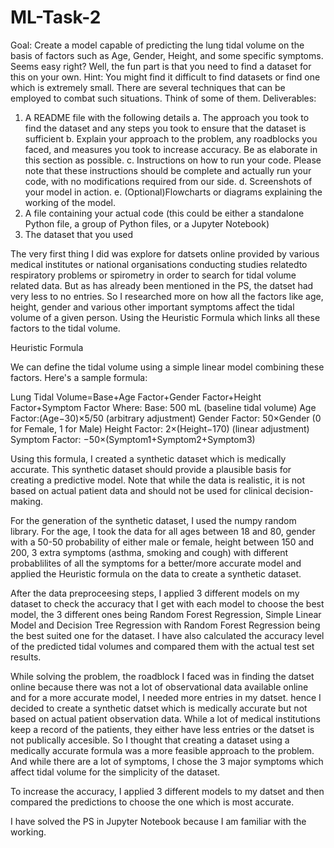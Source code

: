 # ML-Task-2
Goal: Create a model capable of predicting the lung tidal volume on the basis of factors such as Age, Gender, Height, and some specific symptoms. Seems easy right? Well, the
fun part is that you need to find a dataset for this on your own.
Hint: You might find it difficult to find datasets or find one which is extremely small. There are several techniques that can be employed to combat such situations. Think of
some of them.
Deliverables:
1. A README file with the following details
a. The approach you took to find the dataset and any steps you took to ensure that the dataset is sufficient
b. Explain your approach to the problem, any roadblocks you faced, and measures you took to increase accuracy. Be as elaborate in this section as
possible.
c. Instructions on how to run your code. Please note that these instructions should be complete and actually run your code, with no modifications required from our side.
d. Screenshots of your model in action.
e. (Optional)Flowcharts or diagrams explaining the working of the model.
2. A file containing your actual code (this could be either a standalone Python file, a group of Python files, or a Jupyter Notebook)
3. The dataset that you used


The very first thing I did was explore for datsets online provided by various medical institutes or national organisations conducting studies relatedto respiratory problems or spirometry in order to search for tidal volume related data. But as has already been mentioned in the PS, the datset had very less to no entries. So I researched more on how all the factors like age, height, gender and various other important symptoms affect the tidal volume of a given person. Using the Heuristic Formula which links all these factors to the tidal volume.

Heuristic Formula

We can define the tidal volume using a simple linear model combining these factors. Here's a sample formula:

Lung Tidal Volume=Base+Age Factor+Gender Factor+Height Factor+Symptom Factor
Where:
Base: 500 mL (baseline tidal volume)
Age Factor:(Age−30)×5/50 (arbitrary adjustment)
Gender Factor: 50×Gender (0 for Female, 1 for Male)
Height Factor: 2×(Height−170) (linear adjustment)
Symptom Factor: −50×(Symptom1+Symptom2+Symptom3)

Using this formula, I created a synthetic dataset which is medically accurate. This synthetic dataset should provide a plausible basis for creating a predictive model. Note that while the data is realistic, it is not based on actual patient data and should not be used for clinical decision-making. 

For the generation of the synthetic dataset, I used the numpy random library. For the age, I took the data for all ages between 18 and 80, gender with a 50-50 probability of either male or female, height between 150 and 200, 3 extra symptoms (asthma, smoking and cough) with different probablilites of all the symptoms for a better/more accurate model and applied the Heuristic formula on the data to create a synthetic dataset. 

After the data preproceesing steps, I applied 3 different models on my dataset to check the accuracy that I get with each model to choose the best model, the 3 different ones being Random Forest Regression, Simple Linear Model and Decision Tree Regression with Random Forest Regression being the best suited one for the dataset. I have also calculated the accuracy level of the predicted tidal volumes and compared them with the actual test set results. 

While solving the problem, the roadblock I faced was in finding the datset online because there was not a lot of observational data available online and for a more accurate model, I needed more entries in my datset. hence I decided to create a synthetic datset which is medically accurate but not based on actual patient observation data. While a lot of medical institutions keep a record of the patients, they either have less entries or the datset is not publically accesible. So I thought that creating a dataset using a medically accurate formula was a more feasible approach to the problem. And while there are a lot of symptoms, I chose the 3 major symptoms which affect tidal volume for the simplicity of the dataset.

To increase the accuracy, I applied 3 different models to my datset and then compared the predictions to choose the one which is most accurate. 

I have solved the PS in Jupyter Notebook because I am familiar with the working.

